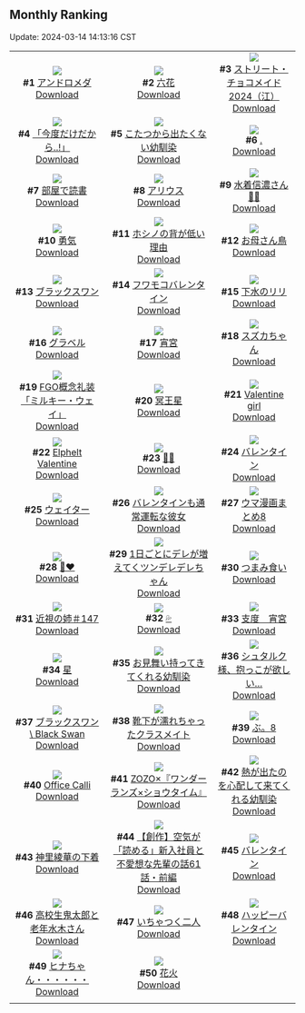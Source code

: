 ## Monthly Ranking
Update: 2024-03-14 14:13:16 CST

|      |      |      |
| :----: | :----: | :----: |
| ![](https://i.pixiv.re/c/240x480/img-master/img/2024/02/15/00/00/24/116066594_p0_master1200.jpg)<br>**#1** [アンドロメダ](https://www.pixiv.net/artworks/116066594)<br>[Download](https://i.pixiv.re/img-original/img/2024/02/15/00/00/24/116066594_p0.jpg) | ![](https://i.pixiv.re/c/240x480/img-master/img/2024/02/15/20/02/46/116088632_p0_master1200.jpg)<br>**#2** [六花](https://www.pixiv.net/artworks/116088632)<br>[Download](https://i.pixiv.re/img-original/img/2024/02/15/20/02/46/116088632_p0.jpg) | ![](https://i.pixiv.re/c/240x480/img-master/img/2024/02/15/00/49/08/116068821_p0_master1200.jpg)<br>**#3** [ストリート・チョコメイド2024（江）](https://www.pixiv.net/artworks/116068821)<br>[Download](https://i.pixiv.re/img-original/img/2024/02/15/00/49/08/116068821_p0.jpg) |
| ![](https://i.pixiv.re/c/240x480/img-master/img/2024/02/15/19/21/37/116087532_p0_master1200.jpg)<br>**#4** [「今度だけだから..!」](https://www.pixiv.net/artworks/116087532)<br>[Download](https://i.pixiv.re/img-original/img/2024/02/15/19/21/37/116087532_p0.jpg) | ![](https://i.pixiv.re/c/240x480/img-master/img/2024/02/15/01/18/06/116069742_p0_master1200.jpg)<br>**#5** [こたつから出たくない幼馴染](https://www.pixiv.net/artworks/116069742)<br>[Download](https://i.pixiv.re/img-original/img/2024/02/15/01/18/06/116069742_p0.jpg) | ![](https://i.pixiv.re/c/240x480/img-master/img/2024/02/15/00/00/28/116066616_p0_master1200.jpg)<br>**#6** [.](https://www.pixiv.net/artworks/116066616)<br>[Download](https://i.pixiv.re/img-original/img/2024/02/15/00/00/28/116066616_p0.jpg) |
| ![](https://i.pixiv.re/c/240x480/img-master/img/2024/02/13/00/00/26/116001506_p0_master1200.jpg)<br>**#7** [部屋で読書](https://www.pixiv.net/artworks/116001506)<br>[Download](https://i.pixiv.re/img-original/img/2024/02/13/00/00/26/116001506_p0.jpg) | ![](https://i.pixiv.re/c/240x480/img-master/img/2024/02/15/02/23/59/116071257_p0_master1200.jpg)<br>**#8** [アリウス](https://www.pixiv.net/artworks/116071257)<br>[Download](https://i.pixiv.re/img-original/img/2024/02/15/02/23/59/116071257_p0.jpg) | ![](https://i.pixiv.re/c/240x480/img-master/img/2024/02/15/00/01/48/116066819_p0_master1200.jpg)<br>**#9** [水着信濃さん🦊🤍](https://www.pixiv.net/artworks/116066819)<br>[Download](https://i.pixiv.re/img-original/img/2024/02/15/00/01/48/116066819_p0.jpg) |
| ![](https://i.pixiv.re/c/240x480/img-master/img/2024/02/15/00/00/18/116066564_p0_master1200.jpg)<br>**#10** [勇気](https://www.pixiv.net/artworks/116066564)<br>[Download](https://i.pixiv.re/img-original/img/2024/02/15/00/00/18/116066564_p0.jpg) | ![](https://i.pixiv.re/c/240x480/img-master/img/2024/02/15/15/39/34/116082801_p0_master1200.jpg)<br>**#11** [ホシノの背が低い理由](https://www.pixiv.net/artworks/116082801)<br>[Download](https://i.pixiv.re/img-original/img/2024/02/15/15/39/34/116082801_p0.jpg) | ![](https://i.pixiv.re/c/240x480/img-master/img/2024/02/15/22/10/31/116092600_p0_master1200.jpg)<br>**#12** [お母さん鳥](https://www.pixiv.net/artworks/116092600)<br>[Download](https://i.pixiv.re/img-original/img/2024/02/15/22/10/31/116092600_p0.jpg) |
| ![](https://i.pixiv.re/c/240x480/img-master/img/2024/02/16/00/00/11/116096166_p0_master1200.jpg)<br>**#13** [ブラックスワン](https://www.pixiv.net/artworks/116096166)<br>[Download](https://i.pixiv.re/img-original/img/2024/02/16/00/00/11/116096166_p0.jpg) | ![](https://i.pixiv.re/c/240x480/img-master/img/2024/02/15/23/58/39/116096063_p0_master1200.jpg)<br>**#14** [フワモコバレンタイン](https://www.pixiv.net/artworks/116096063)<br>[Download](https://i.pixiv.re/img-original/img/2024/02/15/23/58/39/116096063_p0.jpg) | ![](https://i.pixiv.re/c/240x480/img-master/img/2024/02/15/22/54/52/116093952_p0_master1200.jpg)<br>**#15** [下水のリリ](https://www.pixiv.net/artworks/116093952)<br>[Download](https://i.pixiv.re/img-original/img/2024/02/15/22/54/52/116093952_p0.jpg) |
| ![](https://i.pixiv.re/c/240x480/img-master/img/2024/02/15/16/58/00/116084174_p0_master1200.jpg)<br>**#16** [グラベル](https://www.pixiv.net/artworks/116084174)<br>[Download](https://i.pixiv.re/img-original/img/2024/02/15/16/58/00/116084174_p0.jpg) | ![](https://i.pixiv.re/c/240x480/img-master/img/2024/02/15/11/59/52/116079141_p0_master1200.jpg)<br>**#17** [宵宮](https://www.pixiv.net/artworks/116079141)<br>[Download](https://i.pixiv.re/img-original/img/2024/02/15/11/59/52/116079141_p0.jpg) | ![](https://i.pixiv.re/c/240x480/img-master/img/2024/02/15/00/27/17/116068008_p0_master1200.jpg)<br>**#18** [スズカちゃん](https://www.pixiv.net/artworks/116068008)<br>[Download](https://i.pixiv.re/img-original/img/2024/02/15/00/27/17/116068008_p0.jpg) |
| ![](https://i.pixiv.re/c/240x480/img-master/img/2024/02/14/20/45/27/116056847_p0_master1200.jpg)<br>**#19** [FGO概念礼装「ミルキー・ウェイ」](https://www.pixiv.net/artworks/116056847)<br>[Download](https://i.pixiv.re/img-original/img/2024/02/14/20/45/27/116056847_p0.jpg) | ![](https://i.pixiv.re/c/240x480/img-master/img/2024/02/16/00/00/22/116096236_p0_master1200.jpg)<br>**#20** [冥王星](https://www.pixiv.net/artworks/116096236)<br>[Download](https://i.pixiv.re/img-original/img/2024/02/16/00/00/22/116096236_p0.jpg) | ![](https://i.pixiv.re/c/240x480/img-master/img/2024/02/15/00/16/13/116067549_p0_master1200.jpg)<br>**#21** [Valentine girl](https://www.pixiv.net/artworks/116067549)<br>[Download](https://i.pixiv.re/img-original/img/2024/02/15/00/16/13/116067549_p0.jpg) |
| ![](https://i.pixiv.re/c/240x480/img-master/img/2024/02/15/02/47/41/116071668_p0_master1200.jpg)<br>**#22** [Elphelt Valentine](https://www.pixiv.net/artworks/116071668)<br>[Download](https://i.pixiv.re/img-original/img/2024/02/15/02/47/41/116071668_p0.jpg) | ![](https://i.pixiv.re/c/240x480/img-master/img/2024/02/15/05/11/07/116066634_p0_master1200.jpg)<br>**#23** [🍫🐻](https://www.pixiv.net/artworks/116066634)<br>[Download](https://i.pixiv.re/img-original/img/2024/02/15/05/11/07/116066634_p0.jpg) | ![](https://i.pixiv.re/c/240x480/img-master/img/2024/02/15/01/24/07/116069895_p0_master1200.jpg)<br>**#24** [バレンタイン](https://www.pixiv.net/artworks/116069895)<br>[Download](https://i.pixiv.re/img-original/img/2024/02/15/01/24/07/116069895_p0.jpg) |
| ![](https://i.pixiv.re/c/240x480/img-master/img/2024/02/16/00/00/02/116096112_p0_master1200.jpg)<br>**#25** [ウェイター](https://www.pixiv.net/artworks/116096112)<br>[Download](https://i.pixiv.re/img-original/img/2024/02/16/00/00/02/116096112_p0.jpg) | ![](https://i.pixiv.re/c/240x480/img-master/img/2024/02/15/00/22/31/116067830_p0_master1200.jpg)<br>**#26** [バレンタインも通常運転な彼女](https://www.pixiv.net/artworks/116067830)<br>[Download](https://i.pixiv.re/img-original/img/2024/02/15/00/22/31/116067830_p0.jpg) | ![](https://i.pixiv.re/c/240x480/img-master/img/2024/02/19/01/41/53/116018369_p0_master1200.jpg)<br>**#27** [ウマ漫画まとめ8](https://www.pixiv.net/artworks/116018369)<br>[Download](https://i.pixiv.re/img-original/img/2024/02/19/01/41/53/116018369_p0.jpg) |
| ![](https://i.pixiv.re/c/240x480/img-master/img/2024/02/15/00/01/30/116066788_p0_master1200.jpg)<br>**#28** [🍫❤️](https://www.pixiv.net/artworks/116066788)<br>[Download](https://i.pixiv.re/img-original/img/2024/02/15/00/01/30/116066788_p0.jpg) | ![](https://i.pixiv.re/c/240x480/img-master/img/2024/02/15/00/00/52/116066706_p0_master1200.jpg)<br>**#29** [1日ごとにデレが増えてくツンデレデレちゃん](https://www.pixiv.net/artworks/116066706)<br>[Download](https://i.pixiv.re/img-original/img/2024/02/15/00/00/52/116066706_p0.jpg) | ![](https://i.pixiv.re/c/240x480/img-master/img/2024/02/15/01/21/15/116069819_p0_master1200.jpg)<br>**#30** [つまみ食い](https://www.pixiv.net/artworks/116069819)<br>[Download](https://i.pixiv.re/img-original/img/2024/02/15/01/21/15/116069819_p0.jpg) |
| ![](https://i.pixiv.re/c/240x480/img-master/img/2024/02/15/00/01/20/116066774_p0_master1200.jpg)<br>**#31** [近視の姉＃147](https://www.pixiv.net/artworks/116066774)<br>[Download](https://i.pixiv.re/img-original/img/2024/02/15/00/01/20/116066774_p0.jpg) | ![](https://i.pixiv.re/c/240x480/img-master/img/2024/02/15/01/19/51/116069786_p0_master1200.jpg)<br>**#32** [💦](https://www.pixiv.net/artworks/116069786)<br>[Download](https://i.pixiv.re/img-original/img/2024/02/15/01/19/51/116069786_p0.jpg) | ![](https://i.pixiv.re/c/240x480/img-master/img/2024/02/14/00/01/26/116028385_p0_master1200.jpg)<br>**#33** [支度　宵宮](https://www.pixiv.net/artworks/116028385)<br>[Download](https://i.pixiv.re/img-original/img/2024/02/14/00/01/26/116028385_p0.jpg) |
| ![](https://i.pixiv.re/c/240x480/img-master/img/2024/02/17/00/00/24/116123626_p0_master1200.jpg)<br>**#34** [星](https://www.pixiv.net/artworks/116123626)<br>[Download](https://i.pixiv.re/img-original/img/2024/02/17/00/00/24/116123626_p0.jpg) | ![](https://i.pixiv.re/c/240x480/img-master/img/2024/02/15/01/14/55/116069644_p0_master1200.jpg)<br>**#35** [お見舞い持ってきてくれる幼馴染](https://www.pixiv.net/artworks/116069644)<br>[Download](https://i.pixiv.re/img-original/img/2024/02/15/01/14/55/116069644_p0.jpg) | ![](https://i.pixiv.re/c/240x480/img-master/img/2024/02/16/21/54/42/116119456_p0_master1200.jpg)<br>**#36** [シュタルク様、抱っこが欲しい…](https://www.pixiv.net/artworks/116119456)<br>[Download](https://i.pixiv.re/img-original/img/2024/02/16/21/54/42/116119456_p0.jpg) |
| ![](https://i.pixiv.re/c/240x480/img-master/img/2024/02/13/02/13/28/116005025_p0_master1200.jpg)<br>**#37** [ブラックスワン \ Black Swan](https://www.pixiv.net/artworks/116005025)<br>[Download](https://i.pixiv.re/img-original/img/2024/02/13/02/13/28/116005025_p0.jpg) | ![](https://i.pixiv.re/c/240x480/img-master/img/2024/02/15/01/16/24/116069691_p0_master1200.jpg)<br>**#38** [靴下が濡れちゃったクラスメイト](https://www.pixiv.net/artworks/116069691)<br>[Download](https://i.pixiv.re/img-original/img/2024/02/15/01/16/24/116069691_p0.jpg) | ![](https://i.pixiv.re/c/240x480/img-master/img/2024/02/15/13/34/25/116080897_p0_master1200.jpg)<br>**#39** [ぶ。8](https://www.pixiv.net/artworks/116080897)<br>[Download](https://i.pixiv.re/img-original/img/2024/02/15/13/34/25/116080897_p0.jpg) |
| ![](https://i.pixiv.re/c/240x480/img-master/img/2024/02/15/08/05/10/116075841_p0_master1200.jpg)<br>**#40** [Office Calli](https://www.pixiv.net/artworks/116075841)<br>[Download](https://i.pixiv.re/img-original/img/2024/02/15/08/05/10/116075841_p0.jpg) | ![](https://i.pixiv.re/c/240x480/img-master/img/2024/02/17/00/00/10/116123536_p0_master1200.jpg)<br>**#41** [ZOZO×『ワンダーランズ×ショウタイム』](https://www.pixiv.net/artworks/116123536)<br>[Download](https://i.pixiv.re/img-original/img/2024/02/17/00/00/10/116123536_p0.jpg) | ![](https://i.pixiv.re/c/240x480/img-master/img/2024/02/15/01/12/16/116069569_p0_master1200.jpg)<br>**#42** [熱が出たのを心配して来てくれる幼馴染](https://www.pixiv.net/artworks/116069569)<br>[Download](https://i.pixiv.re/img-original/img/2024/02/15/01/12/16/116069569_p0.jpg) |
| ![](https://i.pixiv.re/c/240x480/img-master/img/2024/02/17/19/42/43/116145262_p0_master1200.jpg)<br>**#43** [神里綾華の下着](https://www.pixiv.net/artworks/116145262)<br>[Download](https://i.pixiv.re/img-original/img/2024/02/17/19/42/43/116145262_p0.jpg) | ![](https://i.pixiv.re/c/240x480/img-master/img/2024/02/15/19/15/27/116087387_p0_master1200.jpg)<br>**#44** [【創作】空気が「読める」新入社員と不愛想な先輩の話61話・前編](https://www.pixiv.net/artworks/116087387)<br>[Download](https://i.pixiv.re/img-original/img/2024/02/15/19/15/27/116087387_p0.jpg) | ![](https://i.pixiv.re/c/240x480/img-master/img/2024/02/14/10/24/37/116040872_p0_master1200.jpg)<br>**#45** [バレンタイン](https://www.pixiv.net/artworks/116040872)<br>[Download](https://i.pixiv.re/img-original/img/2024/02/14/10/24/37/116040872_p0.jpg) |
| ![](https://i.pixiv.re/c/240x480/img-master/img/2024/02/15/20/07/11/116088742_p0_master1200.jpg)<br>**#46** [高校生鬼太郎と老年水木さん](https://www.pixiv.net/artworks/116088742)<br>[Download](https://i.pixiv.re/img-original/img/2024/02/15/20/07/11/116088742_p0.jpg) | ![](https://i.pixiv.re/c/240x480/img-master/img/2024/02/15/21/51/30/116091905_p0_master1200.jpg)<br>**#47** [いちゃつく二人](https://www.pixiv.net/artworks/116091905)<br>[Download](https://i.pixiv.re/img-original/img/2024/02/15/21/51/30/116091905_p0.jpg) | ![](https://i.pixiv.re/c/240x480/img-master/img/2024/02/15/00/07/06/116067140_p0_master1200.jpg)<br>**#48** [ハッピーバレンタイン](https://www.pixiv.net/artworks/116067140)<br>[Download](https://i.pixiv.re/img-original/img/2024/02/15/00/07/06/116067140_p0.jpg) |
| ![](https://i.pixiv.re/c/240x480/img-master/img/2024/02/17/08/00/01/116131313_p0_master1200.jpg)<br>**#49** [ヒナちゃん・・・・・・](https://www.pixiv.net/artworks/116131313)<br>[Download](https://i.pixiv.re/img-original/img/2024/02/17/08/00/01/116131313_p0.jpg) | ![](https://i.pixiv.re/c/240x480/img-master/img/2024/02/15/00/14/01/116067475_p0_master1200.jpg)<br>**#50** [花火](https://www.pixiv.net/artworks/116067475)<br>[Download](https://i.pixiv.re/img-original/img/2024/02/15/00/14/01/116067475_p0.jpg) |
|      |

